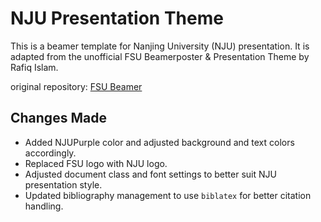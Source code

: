 # NJU Presentation Theme

This is a beamer template for Nanjing University (NJU) presentation. It is adapted from the unofficial FSU Beamerposter & Presentation Theme by Rafiq Islam.

original repository: [FSU Beamer](https://github.com/mrislambd/FSU-math-poster-template)

## Changes Made
- Added NJUPurple color and adjusted background and text colors accordingly.
- Replaced FSU logo with NJU logo.
- Adjusted document class and font settings to better suit NJU presentation style.
- Updated bibliography management to use `biblatex` for better citation handling.